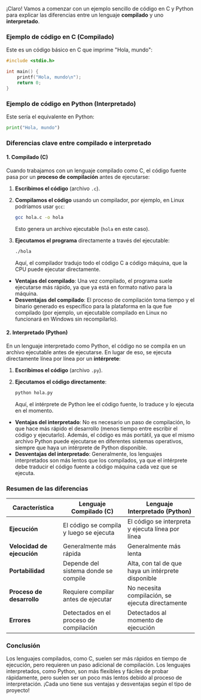 ¡Claro! Vamos a comenzar con un ejemplo sencillo de código en C y Python para explicar las diferencias entre un lenguaje **compilado** y uno **interpretado**.

### Ejemplo de código en C (Compilado)

Este es un código básico en C que imprime "Hola, mundo":

```c
#include <stdio.h>

int main() {
    printf("Hola, mundo\n");
    return 0;
}
```

### Ejemplo de código en Python (Interpretado)

Este sería el equivalente en Python:

```python
print("Hola, mundo")
```

### Diferencias clave entre **compilado** e **interpretado**

#### 1. **Compilado** (C)

Cuando trabajamos con un lenguaje compilado como C, el código fuente pasa por un **proceso de compilación** antes de ejecutarse:

1. **Escribimos el código** (archivo `.c`).
2. **Compilamos el código** usando un compilador, por ejemplo, en Linux podríamos usar `gcc`:
   
   ```bash
   gcc hola.c -o hola
   ```

   Esto genera un archivo ejecutable (`hola` en este caso).
   
3. **Ejecutamos el programa** directamente a través del ejecutable:

   ```bash
   ./hola
   ```

   Aquí, el compilador tradujo todo el código C a código máquina, que la CPU puede ejecutar directamente.

- **Ventajas del compilado**: Una vez compilado, el programa suele ejecutarse más rápido, ya que ya está en formato nativo para la máquina.
- **Desventajas del compilado**: El proceso de compilación toma tiempo y el binario generado es específico para la plataforma en la que fue compilado (por ejemplo, un ejecutable compilado en Linux no funcionará en Windows sin recompilarlo).

#### 2. **Interpretado** (Python)

En un lenguaje interpretado como Python, el código no se compila en un archivo ejecutable antes de ejecutarse. En lugar de eso, se ejecuta directamente línea por línea por un **intérprete**:

1. **Escribimos el código** (archivo `.py`).
2. **Ejecutamos el código directamente**:

   ```bash
   python hola.py
   ```

   Aquí, el intérprete de Python lee el código fuente, lo traduce y lo ejecuta en el momento.

- **Ventajas del interpretado**: No es necesario un paso de compilación, lo que hace más rápido el desarrollo (menos tiempo entre escribir el código y ejecutarlo). Además, el código es más portátil, ya que el mismo archivo Python puede ejecutarse en diferentes sistemas operativos, siempre que haya un intérprete de Python disponible.
- **Desventajas del interpretado**: Generalmente, los lenguajes interpretados son más lentos que los compilados, ya que el intérprete debe traducir el código fuente a código máquina cada vez que se ejecuta.

### Resumen de las diferencias

| Característica           | Lenguaje Compilado (C)                        | Lenguaje Interpretado (Python)                  |
|--------------------------|-----------------------------------------------|------------------------------------------------|
| **Ejecución**             | El código se compila y luego se ejecuta       | El código se interpreta y ejecuta línea por línea |
| **Velocidad de ejecución**| Generalmente más rápida                      | Generalmente más lenta                         |
| **Portabilidad**          | Depende del sistema donde se compile          | Alta, con tal de que haya un intérprete disponible |
| **Proceso de desarrollo** | Requiere compilar antes de ejecutar           | No necesita compilación, se ejecuta directamente |
| **Errores**               | Detectados en el proceso de compilación       | Detectados al momento de ejecución             |

### Conclusión

Los lenguajes compilados, como C, suelen ser más rápidos en tiempo de ejecución, pero requieren un paso adicional de compilación. Los lenguajes interpretados, como Python, son más flexibles y fáciles de probar rápidamente, pero suelen ser un poco más lentos debido al proceso de interpretación. ¡Cada uno tiene sus ventajas y desventajas según el tipo de proyecto!

